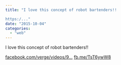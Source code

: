 ```yaml
---
title: "I love this concept of robot bartenders!!

https:/..."
date: "2015-10-04"
categories: 
  - "web"
---
```


I love this concept of robot bartenders!!

[facebook.com/verge/videos/9…](https://www.facebook.com/verge/videos/974243272612016/) [fb.me/TsT6ywW8](http://fb.me/TsT6ywW8)
